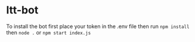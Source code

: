 # ltt-bot
To install the bot first place your token in the .env file then run `npm install` then `node .` or `npm start index.js`
